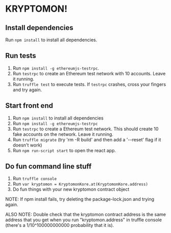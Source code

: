 # KRYPTOMON!

## Install dependencies
Run `npm install` to install all dependencies.

## Run tests
1. Run `npm install -g ethereumjs-testrpc`.
2. Run `testrpc` to create an Ethereum test network with 10 accounts. Leave it running.
3. Run `truffle test` to execute tests. If `testrpc` crashes, cross your fingers and try again.

## Start front end
1. Run `npm install` to install all dependencies
2. Run `npm install -g ethereumjs-testrpc`
3. Run `testrpc` to create a Ethereum test network. This should create 10 fake accounts on the network. Leave it running.
4. Run `truffle migrate` (try 'rm -R build' and then add a '--reset' flag if it doesn't work)
5. Run `npm run-script start` to open the react app.

## Do fun command line stuff
1. Run `truffle console`
2. Run `var kryptomon = KryptomonKore.at(KryptomonKore.address)`
3. Do fun things with your new kryptomon contract object

NOTE: If npm install fails, try deleting the package-lock.json and
trying again.

ALSO NOTE: Double check that the kryptomon contract address is the same address
that you get when you run "kryptomon.address" in truffle console (there's a 1/10^100000000000
probability that it is).
